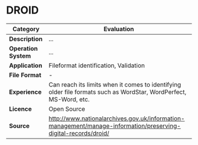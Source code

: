# DROID

| Category | Evaluation |
| --- | --- |
| **Description**  | ... |
| **Operation System**  | ...  |
| **Application**  | Fileformat identification, Validation |
| **File Format** | - |
| **Experience** | Can reach its limits when it comes to identifying older file formats such as WordStar, WordPerfect, MS-Word, etc. |
| **Licence** | Open Source |
| **Source** | 	http://www.nationalarchives.gov.uk/information-management/manage-information/preserving-digital-records/droid/ |
